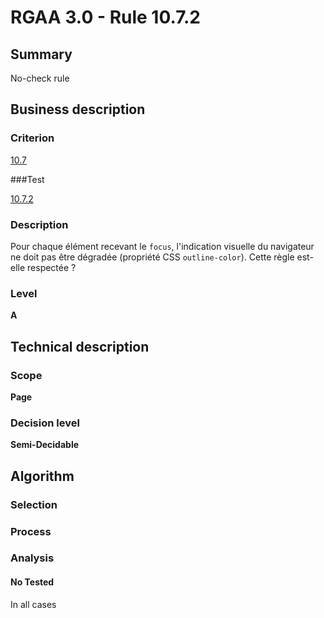 # RGAA 3.0 -  Rule 10.7.2

## Summary

No-check rule

## Business description

### Criterion

[10.7](http://references.modernisation.gouv.fr/referentiel-technique-0#crit-10-7)

###Test

[10.7.2](http://disic.github.io/rgaa_referentiel_en/RGAA3.0_Criteria_English_version_v1.html#test-10-7-2)

### Description

Pour chaque &eacute;l&eacute;ment recevant le `focus`, l'indication visuelle du navigateur ne doit pas &ecirc;tre d&eacute;grad&eacute;e (propri&eacute;t&eacute; CSS `outline-color`). Cette r&egrave;gle est-elle respect&eacute;e ?

### Level

**A**

## Technical description

### Scope

**Page**

### Decision level

**Semi-Decidable**

## Algorithm

### Selection

### Process

### Analysis

#### No Tested 

In all cases


